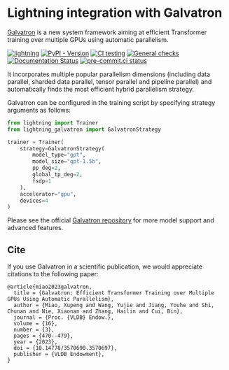 # Lightning integration with Galvatron

[Galvatron](https://www.vldb.org/pvldb/vol16/p470-miao.pdf) is a new system framework aiming at efficient Transformer training over multiple GPUs using automatic parallelism.

[![lightning](https://img.shields.io/badge/-Lightning_2.0+-792ee5?logo=pytorchlightning&logoColor=white)](https://lightning.ai/)
[![PyPI - Version](https://img.shields.io/pypi/v/hetu-galvatron)](https://pypi.org/project/hetu-galvatron/)
[![CI testing](https://github.com/Lightning-AI/lightning-galvatron/actions/workflows/ci-testing.yml/badge.svg?event=push)](https://github.com/Lightning-AI/lightning-galvatron/actions/workflows/ci-testing.yml)
[![General checks](https://github.com/Lightning-AI/lightning-galvatron/actions/workflows/ci-checks.yml/badge.svg?event=push)](https://github.com/Lightning-AI/lightning-galvatron/actions/workflows/ci-checks.yml)
[![Documentation Status](https://readthedocs.org/projects/lightning-galvatron/badge/?version=latest)](https://lightning-galvatron.readthedocs.io/en/latest/?badge=latest)
[![pre-commit.ci status](https://results.pre-commit.ci/badge/github/Lightning-AI/lightning-galvatron/main.svg?badge_token=mqheL1-cTn-280Vx4cJUdg)](https://results.pre-commit.ci/latest/github/Lightning-AI/lightning-galvatron/main?badge_token=mqheL1-cTn-280Vx4cJUdg)

It incorporates multiple popular parallelism dimensions (including data parallel, sharded data parallel, tensor parallel and pipeline parallel) and automatically finds the most efficient hybrid parallelism strategy.

Galvatron can be configured in the training script by specifying strategy arguments as follows:

```py
from lightning import Trainer
from lightning_galvatron import GalvatronStrategy

trainer = Trainer(
    strategy=GalvatronStrategy(
        model_type="gpt",
        model_size="gpt-1.5b",
        pp_deg=2,
        global_tp_deg=2,
        fsdp=1
    ),
    accelerator="gpu",
    devices=4
)
```

Please see the official [Galvatron repository](https://github.com/Hsword/Hetu/tree/main/tools/Galvatron) for more model support and advanced features.

## Cite

If you use Galvatron in a scientific publication, we would appreciate citations to the following paper:
```
@article{miao2023galvatron,
  title = {Galvatron: Efficient Transformer Training over Multiple GPUs Using Automatic Parallelism},
  author = {Miao, Xupeng and Wang, Yujie and Jiang, Youhe and Shi, Chunan and Nie, Xiaonan and Zhang, Hailin and Cui, Bin},
  journal = {Proc. {VLDB} Endow.},
  volume = {16},
  number = {3},
  pages = {470--479},
  year = {2023},
  doi = {10.14778/3570690.3570697},
  publisher = {VLDB Endowment},
}
```